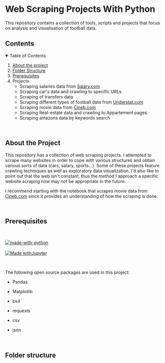 #  Web Scraping Projects With Python

This repository contains a collection of tools, scripts and projects that focus on analysis and visualisation of football data.

##  Contents
<details open="open">
<summary>Table of Contents</summary>
<ol>

<li><a href="#about-the-project"> About the project</a></li>
<li><a href="#folder-structure">  Folder Structure</a></li>
<li><a href="#prerequisites">  Prerequisites</a></li>
<li> Projects
<ul>
<li>Scraping salaries data from <a href='https://www.salary.com/'>Salary.com</a></li>
<li>Scraping car's data and crawling to specific URLs</li>
<li>Scraping of transfers data</li>
<li>Scraping different types of football data from <a href='https://understat.com/'>Understat.com</a></li>
<li>Scraping movie data from <a href=''>Cineb.com</a></li>
<li>Scraping Real-estate data and crawling to Appartement pages</li>
<li>Scraping amazons data by keywords search</li>
</ul>
</ol>
</details>

<br>


## About the Project
This repository has a collection of web scraping projects. I attempted to scrape many websites in order to cope with various structures and obtain various sorts of data (cars, salary, sports...). Some of these projects feature crawling techniques as well as exploratory data visualization. I'd also like to point out that the web isn't constant, thus the method I approach a specific website scraping now may not be appropriate in the future.

I recommend starting with the notebook that scrapes movie data from <a href=''>Cineb.com</a> since it provides an understanding of how the scraping is done.

<br>

## Prerequisites
<br>

[![made-with-python](https://img.shields.io/badge/Made%20with-Python-1f425f.svg)](https://www.python.org/) <br><br>
[![Made withJupyter](https://img.shields.io/badge/Made%20with-Jupyter-orange?style=for-the-badge&logo=Jupyter)](https://jupyter.org/try) 

<br>


The following open source packages are used in this project:

* Pandas

* Matplotlib
* bs4
* requests
* csv
* json

<br>


## Folder structure






</details>
